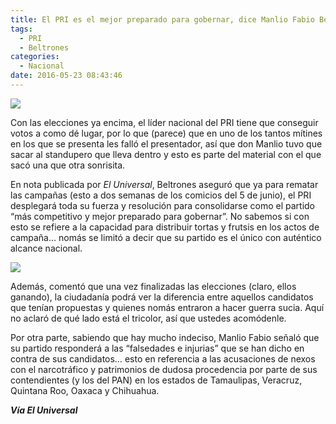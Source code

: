 ```yaml
---
title: El PRI es el mejor preparado para gobernar, dice Manlio Fabio Beltrones
tags:
  - PRI
  - Beltrones
categories:
  - Nacional
date: 2016-05-23 08:43:46
---
```

![](https://res.cloudinary.com/pidmx/image/upload/v1464010971/beltrones-epn_e6u7ay.jpg)

Con las elecciones ya encima, el líder nacional del PRI tiene que conseguir votos a como dé lugar, por lo que (parece) que en uno de los tantos mítines en los que se presenta les falló el presentador, así que don Manlio tuvo que sacar al standupero que lleva dentro y esto es parte del material con el que sacó una que otra sonrisita.

En nota publicada por *El Universal*, Beltrones aseguró que ya para rematar las campañas (esto a dos semanas de los comicios del 5 de junio), el PRI desplegará toda su fuerza y resolución para consolidarse como el partido “más competitivo y mejor preparado para gobernar”. No sabemos si con esto se refiere a la capacidad para distribuir tortas y frutsis en los actos de campaña… nomás se limitó a decir que su partido es el único con auténtico alcance nacional.

![](https://res.cloudinary.com/pidmx/image/upload/v1464010985/duarte-beltrones_hmivpa.jpg)

Además, comentó que una vez finalizadas las elecciones (claro, ellos ganando), la ciudadanía podrá ver la diferencia entre aquellos candidatos que tenían propuestas y quienes nomás entraron a hacer guerra sucia. Aquí no aclaró de qué lado está el tricolor, así que ustedes acomódenle.

Por otra parte, sabiendo que hay mucho indeciso, Manlio Fabio señaló que su partido responderá a las “falsedades e injurias” que se han dicho en contra de sus candidatos… esto en referencia a las acusaciones de nexos con el narcotráfico y patrimonios de dudosa procedencia por parte de sus contendientes (y los del PAN) en los estados de Tamaulipas, Veracruz, Quintana Roo, Oaxaca y Chihuahua.

***Vía El Universal***
